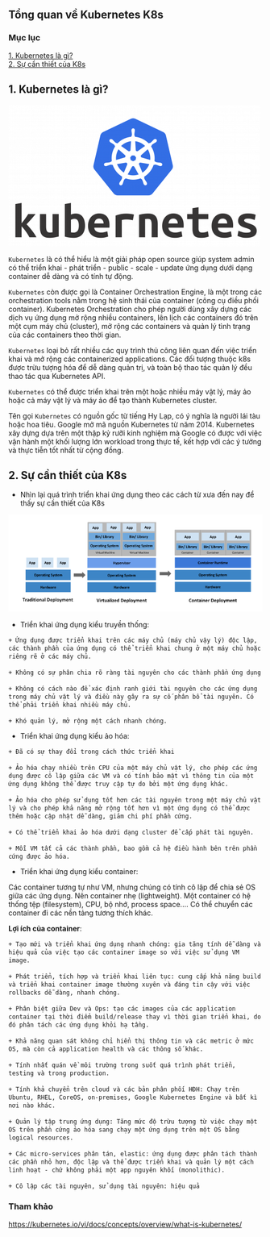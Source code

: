 ## Tổng quan về Kubernetes K8s

### Mục lục

[1. Kubernetes là gì?](#k8s)<br>
[2. Sự cần thiết của K8s](#canthiet)<br>



<a name="k8s"></a>
## 1. Kubernetes là gì?

![](../images/1-tong-quan-k8s/kuberneteslogo.png)

`Kubernetes` là có thể hiểu là một giải pháp open source giúp system admin có thể triển khai - phát triển - public - scale - update ứng dụng dưới dạng container dễ dàng và có tính tự động.

`Kubernetes` còn được gọi là Container Orchestration Engine, là một trong các orchestration tools nằm trong hệ sinh thái của container (công cụ điều phối container). Kubernetes Orchestration cho phép người dùng xây dựng các dịch vụ ứng dụng mở rộng nhiều containers, lên lịch các containers đó trên một cụm máy chủ (cluster), mở rộng các containers và quản lý tình trạng của các containers theo thời gian.

`Kubernetes` loại bỏ rất nhiều các quy trình thủ công liên quan đến việc triển khai và mở rộng các containerized applications. Các đối tượng thuộc k8s được trừu tượng hóa để dễ dàng quản trị, và toàn bộ thao tác quản lý đều thao tác qua Kubernetes API.

`Kubernetes` có thể được triển khai trên một hoặc nhiều máy vật lý, máy ảo hoặc cả máy vật lý và máy ảo để tạo thành Kubernetes cluster.

Tên gọi `Kubernetes` có nguồn gốc từ tiếng Hy Lạp, có ý nghĩa là người lái tàu hoặc hoa tiêu. Google mở mã nguồn Kubernetes từ năm 2014. Kubernetes xây dựng dựa trên một thập kỷ rưỡi kinh nghiệm mà Google có được với việc vận hành một khối lượng lớn workload trong thực tế, kết hợp với các ý tưởng và thực tiễn tốt nhất từ cộng đồng.

<a name="k8s"></a>
## 2. Sự cần thiết của K8s

- Nhìn lại quá trình triển khai ứng dụng theo các cách từ xưa đến nay để thấy sự cần thiết của K8s 

![](../images/1-tong-quan-k8s/Screenshot_17.png)


- Triển khai ứng dụng kiểu truyền thống: 

```
+ Ứng dụng được triển khai trên các máy chủ (máy chủ vậy lý) độc lập, các thành phần của ứng dụng có thể triển khai chung ở một máy chủ hoặc riêng rẽ ở các máy chủ.

+ Không có sự phân chia rõ ràng tài nguyên cho các thành phần ứng dụng

+ Không có cách nào để xác định ranh giới tài nguyên cho các ứng dụng trong máy chủ vật lý và điều này gây ra sự cố phân bổ tài nguyên. Có thể phải triển khai nhiều máy chủ.

+ Khó quản lý, mở rộng một cách nhanh chóng.
```

- Triển khai ứng dụng kiểu ảo hóa:

```
+ Đã có sự thay đổi trong cách thức triển khai 

+ Ảo hóa chạy nhiều trên CPU của một máy chủ vật lý, cho phép các ứng dụng được cô lập giữa các VM và có tính bảo mật vì thông tin của một ứng dụng không thể được truy cập tự do bởi một ứng dụng khác.

+ Ảo hóa cho phép sử dụng tốt hơn các tài nguyên trong một máy chủ vật lý và cho phép khả năng mở rộng tốt hơn vì một ứng dụng có thể được thêm hoặc cập nhật dễ dàng, giảm chi phí phần cứng. 

+ Có thể triển khai ảo hóa dưới dạng cluster để cấp phát tài nguyên.

+ Mỗi VM tất cả các thành phần, bao gồm cả hệ điều hành bên trên phần cứng được ảo hóa. 
```

- Triển khai ứng dụng kiểu container:

Các container tương tự như VM, nhưng chúng có tính cô lập để chia sẻ OS giữa các ứng dụng. Nên container nhẹ (lightweight). Một container có hệ thống tệp (filesystem), CPU, bộ nhớ, process space.... Có thể chuyển các container đi các nền tảng tương thích khác.

**Lợi ích của container**:

```
+ Tạo mới và triển khai ứng dụng nhanh chóng: gia tăng tính dễ dàng và hiệu quả của việc tạo các container image so với việc sử dụng VM image.

+ Phát triển, tích hợp và triển khai liên tục: cung cấp khả năng build và triển khai container image thường xuyên và đáng tin cậy với việc rollbacks dễ dàng, nhanh chóng.

+ Phân biệt giữa Dev và Ops: tạo các images của các application container tại thời điểm build/release thay vì thời gian triển khai, do đó phân tách các ứng dụng khỏi hạ tầng.

+ Khả năng quan sát không chỉ hiển thị thông tin và các metric ở mức OS, mà còn cả application health và các thông số khác.

+ Tính nhất quán về môi trường trong suốt quá trình phát triển, testing và trong production.

+ Tính khả chuyển trên cloud và các bản phân phối HĐH: Chạy trên Ubuntu, RHEL, CoreOS, on-premises, Google Kubernetes Engine và bất kì nơi nào khác.

+ Quản lý tập trung ứng dụng: Tăng mức độ trừu tượng từ việc chạy một OS trên phần cứng ảo hóa sang chạy một ứng dụng trên một OS bằng logical resources.

+ Các micro-services phân tán, elastic: ứng dụng được phân tách thành các phần nhỏ hơn, độc lập và thể được triển khai và quản lý một cách linh hoạt - chứ không phải một app nguyên khối (monolithic).

+ Cô lập các tài nguyên, sử dụng tài nguyên: hiệu quả
```







### Tham khảo

https://kubernetes.io/vi/docs/concepts/overview/what-is-kubernetes/

